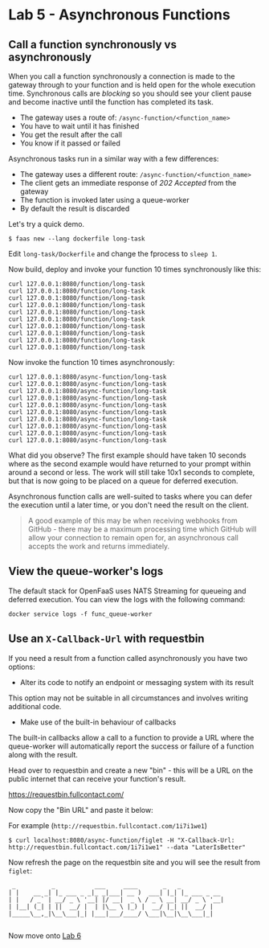 # Lab 5 - Asynchronous Functions

## Call a function synchronously vs asynchronously

When you call a function synchronously a connection is made to the gateway through to your function and is held open for the whole execution time. Synchronous calls are *blocking* so you should see your client pause and become inactive until the function has completed its task. 

* The gateway uses a route of: `/async-function/<function_name>`
* You have to wait until it has finished
* You get the result after the call
* You know if it passed or failed

Asynchronous tasks run in a similar way with a few differences: 

* The gateway uses a different route: `/async-function/<function_name>`
* The client gets an immediate response of *202 Accepted* from the gateway
* The function is invoked later using a queue-worker
* By default the result is discarded

Let's try a quick demo.

```
$ faas new --lang dockerfile long-task
```

Edit `long-task/Dockerfile` and change the fprocess to `sleep 1`.

Now build, deploy and invoke your function 10 times synchronously like this:

```
curl 127.0.0.1:8080/function/long-task
curl 127.0.0.1:8080/function/long-task
curl 127.0.0.1:8080/function/long-task
curl 127.0.0.1:8080/function/long-task
curl 127.0.0.1:8080/function/long-task
curl 127.0.0.1:8080/function/long-task
curl 127.0.0.1:8080/function/long-task
curl 127.0.0.1:8080/function/long-task
curl 127.0.0.1:8080/function/long-task
curl 127.0.0.1:8080/function/long-task

```

Now invoke the function 10 times asynchronously:

```
curl 127.0.0.1:8080/async-function/long-task
curl 127.0.0.1:8080/async-function/long-task
curl 127.0.0.1:8080/async-function/long-task
curl 127.0.0.1:8080/async-function/long-task
curl 127.0.0.1:8080/async-function/long-task
curl 127.0.0.1:8080/async-function/long-task
curl 127.0.0.1:8080/async-function/long-task
curl 127.0.0.1:8080/async-function/long-task
curl 127.0.0.1:8080/async-function/long-task
curl 127.0.0.1:8080/async-function/long-task
```

What did you observe? The first example should have taken 10 seconds where as the second example would have returned to your prompt within around a second or less. The work will still take 10x1 seconds to complete, but that is now going to be placed on a queue for deferred execution.

Asynchronous function calls are well-suited to tasks where you can defer the execution until a later time, or you don't need the result on the client.

> A good example of this may be when receiving webhooks from GitHub - there may be a maximum processing time which GitHub will allow your connection to remain open for, an asynchronous call accepts the work and returns immediately.

## View the queue-worker's logs

The default stack for OpenFaaS uses NATS Streaming for queueing and deferred execution. You can view the logs with the following command:

```
docker service logs -f func_queue-worker
```

## Use an `X-Callback-Url` with requestbin

If you need a result from a function called asynchronously you have two options:

* Alter its code to notify an endpoint or messaging system with its result

This option may not be suitable in all circumstances and involves writing additional code.

* Make use of the built-in behaviour of callbacks

The built-in callbacks allow a call to a function to provide a URL where the queue-worker will automatically report the success or failure of a function along with the result.

Head over to requestbin and create a new "bin" - this will be a URL on the public internet that can receive your function's result.

https://requestbin.fullcontact.com/

Now copy the "Bin URL" and paste it below:

For example (`http://requestbin.fullcontact.com/1i7i1we1`)

```
$ curl localhost:8080/async-function/figlet -H "X-Callback-Url: http://requestbin.fullcontact.com/1i7i1we1" --data "LaterIsBetter"
```

Now refresh the page on the requestbin site and you will see the result from `figlet`:

```
 _          _           ___     ____       _   _            
| |    __ _| |_ ___ _ _|_ _|___| __ )  ___| |_| |_ ___ _ __ 
| |   / _` | __/ _ \ '__| |/ __|  _ \ / _ \ __| __/ _ \ '__|
| |__| (_| | ||  __/ |  | |\__ \ |_) |  __/ |_| ||  __/ |   
|_____\__,_|\__\___|_| |___|___/____/ \___|\__|\__\___|_|   
                                                            
```

Now move onto [Lab 6](lab6.md)
